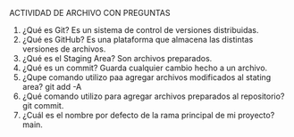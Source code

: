 ACTIVIDAD DE ARCHIVO CON PREGUNTAS

1. ¿Qué es Git?
    Es un sistema de control de versiones distribuidas.
2. ¿Qué es GitHub?
    Es una plataforma que almacena las distintas versiones de archivos.
3. ¿Qué es el Staging Area?
    Son archivos preparados.
4. ¿Qué es un commit?
    Guarda cualquier cambio hecho a un archivo.
5. ¿Qupe comando utilizo paa agregar archivos modificados al stating area?
    git add -A
6. ¿Qué comando utilizo para agregar archivos preparados al repositorio?
    git commit.
7. ¿Cuál es el nombre por defecto de la rama principal de mi proyecto?
    main.